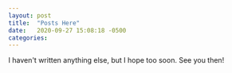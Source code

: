 ```yaml
---
layout: post
title:  "Posts Here"
date:   2020-09-27 15:08:18 -0500
categories: 
---
```

I haven't written anything else, but I hope too soon. See you then!
